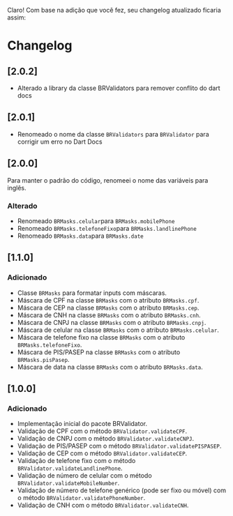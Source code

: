 Claro! Com base na adição que você fez, seu changelog atualizado ficaria assim:

# Changelog

## [2.0.2]

- Alterado a library da classe BRValidators para remover conflito do dart docs

## [2.0.1]

- Renomeado o nome da classe `BRValidators` para `BRValidator` para corrigir um erro no Dart Docs

## [2.0.0]

Para manter o padrão do código, renomeei o nome das variáveis para inglês.

### Alterado

- Renomeado `BRMasks.celular`para `BRMasks.mobilePhone`
- Renomeado `BRMasks.telefoneFixo`para `BRMasks.landlinePhone`
- Renomeado `BRMasks.data`para `BRMasks.date`

## [1.1.0]

### Adicionado

- Classe `BRMasks` para formatar inputs com máscaras.
- Máscara de CPF na classe `BRMasks` com o atributo `BRMasks.cpf`.
- Máscara de CEP na classe `BRMasks` com o atributo `BRMasks.cep`.
- Máscara de CNH na classe `BRMasks` com o atributo `BRMasks.cnh`.
- Máscara de CNPJ na classe `BRMasks` com o atributo `BRMasks.cnpj`.
- Máscara de celular na classe `BRMasks` com o atributo `BRMasks.celular`.
- Máscara de telefone fixo na classe `BRMasks` com o atributo `BRMasks.telefoneFixo`.
- Máscara de PIS/PASEP na classe `BRMasks` com o atributo `BRMasks.pisPasep`.
- Máscara de data na classe `BRMasks` com o atributo `BRMasks.data`.

## [1.0.0]

### Adicionado

- Implementação inicial do pacote BRValidator.
- Validação de CPF com o método `BRValidator.validateCPF`.
- Validação de CNPJ com o método `BRValidator.validateCNPJ`.
- Validação de PIS/PASEP com o método `BRValidator.validatePISPASEP`.
- Validação de CEP com o método `BRValidator.validateCEP`.
- Validação de telefone fixo com o método `BRValidator.validateLandlinePhone`.
- Validação de número de celular com o método `BRValidator.validateMobileNumber`.
- Validação de número de telefone genérico (pode ser fixo ou móvel) com o método `BRValidator.validatePhoneNumber`.
- Validação de CNH com o método `BRValidator.validateCNH`.
